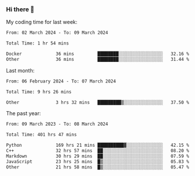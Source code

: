 ### Hi there 👋

My coding time for last week:

<!--START_SECTION:week-->

```txt
From: 02 March 2024 - To: 09 March 2024

Total Time: 1 hr 54 mins

Docker             36 mins         ████████░░░░░░░░░░░░░░░░░   32.16 %
Other              36 mins         ████████░░░░░░░░░░░░░░░░░   31.44 %
```

<!--END_SECTION:week-->

Last month:

<!--START_SECTION:month-->

```txt
From: 06 February 2024 - To: 07 March 2024

Total Time: 9 hrs 26 mins

Other              3 hrs 32 mins   █████████▒░░░░░░░░░░░░░░░   37.50 %
```

<!--END_SECTION:month-->

The past year:

<!--START_SECTION:year-->

```txt
From: 09 March 2023 - To: 08 March 2024

Total Time: 401 hrs 47 mins

Python             169 hrs 21 mins ██████████▓░░░░░░░░░░░░░░   42.15 %
C++                32 hrs 57 mins  ██░░░░░░░░░░░░░░░░░░░░░░░   08.20 %
Markdown           30 hrs 29 mins  ██░░░░░░░░░░░░░░░░░░░░░░░   07.59 %
JavaScript         23 hrs 25 mins  █▒░░░░░░░░░░░░░░░░░░░░░░░   05.83 %
Other              21 hrs 58 mins  █▒░░░░░░░░░░░░░░░░░░░░░░░   05.47 %
```

<!--END_SECTION:year-->
